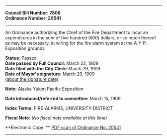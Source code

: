 * * * * *  
  
**Council Bill Number: [](#h0)[](#h2)7808**   
**Ordinance Number: 20541**  
  
* * * * *  
  
An Ordinance authorizing the Chief of the Fire Department to incur an expenditures in the sum of five hundred (500) dollars, or so much thereof as may be necessary, in wiring for the fire alarm system at the A-Y-P. Exposition grounds  
  
**Status:** Passed   
**Date passed by Full Council:** March 22, 1909   
**Date filed with the City Clerk:** March 29, 1909   
**Date of Mayor's signature:** March 29, 1909   
[(about the signature date)](/~public/approvaldate.htm)   
  
**Note:** Alaska Yukon Pacific Exposition  
  
  
**Date introduced/referred to committee:** March 15, 1909   
  
**Index Terms:** FIRE-ALARMS, UNIVERSITY-DISTRICT  
  
**Fiscal Note:** *(No fiscal note available at this time)*  
  
**Electronic Copy: ** [PDF scan of Ordinance No. 20541](/~archives/Ordinances/Ord_20541.pdf)  
  
* * * * *  
